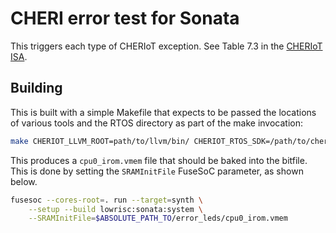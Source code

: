 CHERI error test for Sonata
==========================

This triggers each type of CHERIoT exception.
See Table 7.3 in the [CHERIoT ISA](https://www.microsoft.com/en-us/research/uploads/prod/2023/02/cheriot-63e11a4f1e629.pdf).

Building
--------

This is built with a simple Makefile that expects to be passed the locations of various tools and the RTOS directory as part of the make invocation:

```sh
make CHERIOT_LLVM_ROOT=path/to/llvm/bin/ CHERIOT_RTOS_SDK=/path/to/cheriot-rtos/sdk/
```

This produces a `cpu0_irom.vmem` file that should be baked into the bitfile.
This is done by setting the `SRAMInitFile` FuseSoC parameter, as shown below.

```sh
fusesoc --cores-root=. run --target=synth \
    --setup --build lowrisc:sonata:system \
    --SRAMInitFile=$ABSOLUTE_PATH_TO/error_leds/cpu0_irom.vmem
```
